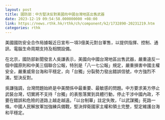 ```yaml
---
layout: post
title: 國防部：中方堅決反對美國向中國台灣地區出售武器
date: 2023-12-19 09:54:58.000000000 +08:00
link: https://news.rthk.hk/rthk/ch/component/k2/1732890-20231219.htm
categories: rthk
---
```


美國國防安全合作局據報近日宣布一項3億美元對台軍售，以提供指揮、控制、通訊、電腦生命周期支持及相關設備。

在北京，國防部新聞發言人吳謙表示，美國向中國台灣地區出售武器，嚴重違反一個中國原則和中美三個聯合公報，特別是「八一七公報」規定，嚴重損害中國主權安全，嚴重威脅台海和平穩定，向「台獨」分裂勢力發出錯誤信號，中方強烈不滿，堅決反對。

吳謙強調，台灣問題始終是中美關係中最重要、最敏感的問題。中方要求美方停止武裝台灣，切實將不支持「台獨」的表態落實到具體行動，停止干涉中國內政，不要在錯誤和危險的道路上越走越遠。「以台制華」註定失敗，「以武謀獨」死路一條。中國人民解放軍加強練兵備戰，堅決捍衛國家主權和領土完整，堅定維護台海和平穩定。

